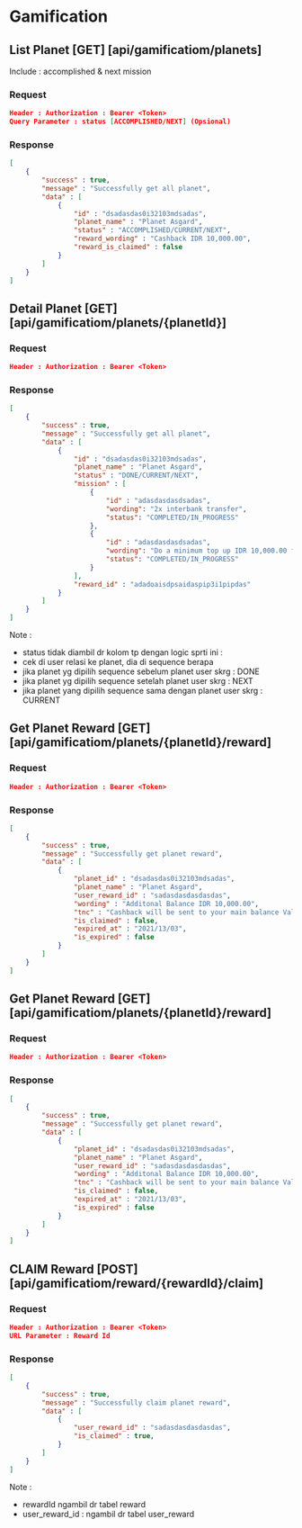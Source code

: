 # Gamification #

## List Planet [GET] [api/gamificatiom/planets] ##

Include : accomplished & next mission

### Request ###
```json
Header : Authorization : Bearer <Token>
Query Parameter : status [ACCOMPLISHED/NEXT] (Opsional)
```

### Response ###
```json
[
    {
        "success" : true,
        "message" : "Successfully get all planet",
        "data" : [
            {
                "id" : "dsadasdas0i32103mdsadas",
                "planet_name" : "Planet Asgard",
                "status" : "ACCOMPLISHED/CURRENT/NEXT",
                "reward_wording" : "Cashback IDR 10,000.00",
                "reward_is_claimed" : false
            }
        ]
    }
]
```

## Detail Planet [GET] [api/gamificatiom/planets/{planetId}] ##

### Request ###
```json
Header : Authorization : Bearer <Token>
```

### Response ###
```json
[
    {
        "success" : true,
        "message" : "Successfully get all planet",
        "data" : [
            {
                "id" : "dsadasdas0i32103mdsadas",
                "planet_name" : "Planet Asgard",
                "status" : "DONE/CURRENT/NEXT",
                "mission" : [
                    {
                        "id" : "adasdasdasdsadas",
                        "wording": "2x interbank transfer",
                        "status": "COMPLETED/IN_PROGRESS"
                    },
                    {
                        "id" : "adasdasdasdsadas",
                        "wording": "Do a minimum top up IDR 10,000.00 from the main account to one of the pockets",
                        "status": "COMPLETED/IN_PROGRESS"
                    }
                ],
                "reward_id" : "adadoaisdpsaidaspip3i1pipdas"
            }
        ]
    }
]
```

Note :
- status tidak diambil dr kolom tp dengan logic sprti ini : 
- cek di user relasi ke planet, dia di sequence berapa
- jika planet yg dipilih sequence sebelum planet user skrg : DONE
- jika planet yg dipilih sequence setelah planet user skrg : NEXT
- jika planet yang dipilih sequence sama dengan planet user skrg : CURRENT

## Get Planet Reward [GET] [api/gamificatiom/planets/{planetId}/reward] ##

### Request ###
```json
Header : Authorization : Bearer <Token>
```

### Response ###
```json
[
    {
        "success" : true,
        "message" : "Successfully get planet reward",
        "data" : [
            {
                "planet_id" : "dsadasdas0i32103mdsadas",
                "planet_name" : "Planet Asgard",
                "user_reward_id" : "sadasdasdasdasdas",
                "wording" : "Additonal Balance IDR 10,000.00",
                "tnc" : "Cashback will be sent to your main balance Valid 1 month after you complete the mission Your reward cannot be redeemed after 1 month",
                "is_claimed" : false,
                "expired_at" : "2021/13/03",
                "is_expired" : false
            }
        ]
    }
]
```

## Get Planet Reward [GET] [api/gamificatiom/planets/{planetId}/reward] ##

### Request ###
```json
Header : Authorization : Bearer <Token>
```

### Response ###
```json
[
    {
        "success" : true,
        "message" : "Successfully get planet reward",
        "data" : [
            {
                "planet_id" : "dsadasdas0i32103mdsadas",
                "planet_name" : "Planet Asgard",
                "user_reward_id" : "sadasdasdasdasdas",
                "wording" : "Additonal Balance IDR 10,000.00",
                "tnc" : "Cashback will be sent to your main balance Valid 1 month after you complete the mission Your reward cannot be redeemed after 1 month",
                "is_claimed" : false,
                "expired_at" : "2021/13/03",
                "is_expired" : false
            }
        ]
    }
]
```

## CLAIM Reward [POST] [api/gamificatiom/reward/{rewardId}/claim] ##

### Request ###
```json
Header : Authorization : Bearer <Token>
URL Parameter : Reward Id
```

### Response ###
```json
[
    {
        "success" : true,
        "message" : "Successfully claim planet reward",
        "data" : [
            {
                "user_reward_id" : "sadasdasdasdasdas",
                "is_claimed" : true,
            }
        ]
    }
]
```

Note :
- rewardId ngambil dr tabel reward
- user_reward_id : ngambil dr tabel user_reward